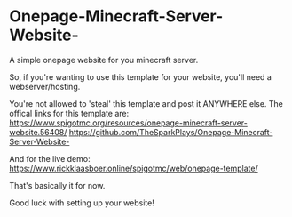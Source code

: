 # Onepage-Minecraft-Server-Website-
A simple onepage website for you minecraft server.

So, if you're wanting to use this template for your website, you'll need a webserver/hosting.

You're not allowed to 'steal' this template and post it ANYWHERE else.
The offical links for this template are:
  https://www.spigotmc.org/resources/onepage-minecraft-server-website.56408/
  https://github.com/TheSparkPlays/Onepage-Minecraft-Server-Website-
  
And for the live demo:
  https://www.rickklaasboer.online/spigotmc/web/onepage-template/  

That's basically it for now.

Good luck with setting up your website!

